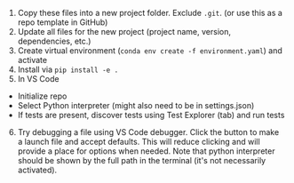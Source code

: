1. Copy these files into a new project folder.  Exclude `.git`.  (or use this as a repo template in GitHub)
2. Update all files for the new project (project name, version, dependencies, etc.)
3. Create virtual environment (`conda env create -f environment.yaml`) and activate
4. Install via `pip install -e .`
5. In VS Code
  - Initialize repo
  - Select Python interpreter (might also need to be in settings.json)
  - If tests are present, discover tests using Test Explorer (tab) and run tests
6. Try debugging a file using VS Code debugger.  Click the button to make a launch file and accept defaults.  This will reduce clicking and will provide a place for options when needed.  Note that python interpreter should be shown by the full path in the terminal (it's not necessarily activated).
